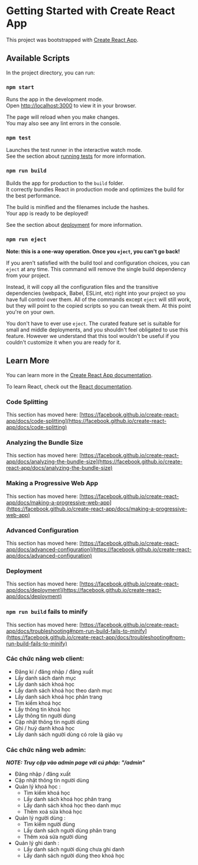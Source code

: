 # Getting Started with Create React App

This project was bootstrapped with [Create React App](https://github.com/facebook/create-react-app).

## Available Scripts

In the project directory, you can run:

### `npm start`

Runs the app in the development mode.\
Open [http://localhost:3000](http://localhost:3000) to view it in your browser.

The page will reload when you make changes.\
You may also see any lint errors in the console.

### `npm test`

Launches the test runner in the interactive watch mode.\
See the section about [running tests](https://facebook.github.io/create-react-app/docs/running-tests) for more information.

### `npm run build`

Builds the app for production to the `build` folder.\
It correctly bundles React in production mode and optimizes the build for the best performance.

The build is minified and the filenames include the hashes.\
Your app is ready to be deployed!

See the section about [deployment](https://facebook.github.io/create-react-app/docs/deployment) for more information.

### `npm run eject`

**Note: this is a one-way operation. Once you `eject`, you can't go back!**

If you aren't satisfied with the build tool and configuration choices, you can `eject` at any time. This command will remove the single build dependency from your project.

Instead, it will copy all the configuration files and the transitive dependencies (webpack, Babel, ESLint, etc) right into your project so you have full control over them. All of the commands except `eject` will still work, but they will point to the copied scripts so you can tweak them. At this point you're on your own.

You don't have to ever use `eject`. The curated feature set is suitable for small and middle deployments, and you shouldn't feel obligated to use this feature. However we understand that this tool wouldn't be useful if you couldn't customize it when you are ready for it.

## Learn More

You can learn more in the [Create React App documentation](https://facebook.github.io/create-react-app/docs/getting-started).

To learn React, check out the [React documentation](https://reactjs.org/).

### Code Splitting

This section has moved here: [https://facebook.github.io/create-react-app/docs/code-splitting](https://facebook.github.io/create-react-app/docs/code-splitting)

### Analyzing the Bundle Size

This section has moved here: [https://facebook.github.io/create-react-app/docs/analyzing-the-bundle-size](https://facebook.github.io/create-react-app/docs/analyzing-the-bundle-size)

### Making a Progressive Web App

This section has moved here: [https://facebook.github.io/create-react-app/docs/making-a-progressive-web-app](https://facebook.github.io/create-react-app/docs/making-a-progressive-web-app)

### Advanced Configuration

This section has moved here: [https://facebook.github.io/create-react-app/docs/advanced-configuration](https://facebook.github.io/create-react-app/docs/advanced-configuration)

### Deployment

This section has moved here: [https://facebook.github.io/create-react-app/docs/deployment](https://facebook.github.io/create-react-app/docs/deployment)

### `npm run build` fails to minify

This section has moved here: [https://facebook.github.io/create-react-app/docs/troubleshooting#npm-run-build-fails-to-minify](https://facebook.github.io/create-react-app/docs/troubleshooting#npm-run-build-fails-to-minify)

### Các chức năng web client:
- Đăng kí / đăng nhập / đăng xuất
- Lấy danh sách danh mục
- Lấy danh sách khoá học
- Lấy danh sách khoá học theo danh mục
- Lấy danh sách khoá học phân trang
- Tìm kiếm khoá học
- Lấy thông tin khoá học
- Lấy thông tin người dùng
- Cập nhật thông tin người dùng
- Ghi / huỷ danh khoá học
- Lấy danh sách người dùng có role là giáo vụ


### Các chức năng web admin:
***NOTE: Truy cập vào admin page với cú pháp: "/admin"***
- Đăng nhập / đăng xuất
- Cập nhật thông tin người dùng
- Quản lý khoá học :
    + Tìm kiếm khoá học
    + Lấy danh sách khoá học phân trang
    + Lấy danh sách khoá học theo danh mục
    + Thêm xoá sửa khoá học
- Quản lý người dùng :
    + Tìm kiếm  người dùng
    + Lấy danh sách người dùng phân trang
    + Thêm xoá sửa người dùng 
- Quản lý ghi danh :
    + Lấy danh sách người dùng chưa ghi danh
    + Lấy danh sách người dùng theo khoá học
